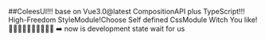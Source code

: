 
##ColeesUI!!! base on Vue3.0@latest CompositionAPI plus TypeScript!!! High-Freedom StyleModule!Choose Self defined CssModule Witch You like!
🚀🚀🚀🚀🚀🚀🚀🚀🚀🚀 ➡️ now is development state wait for us
